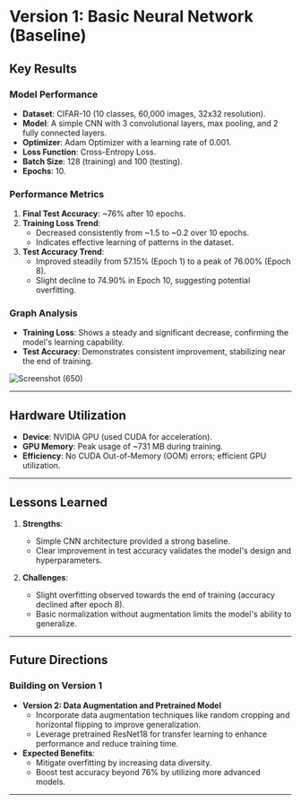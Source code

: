 # Version 1: Basic Neural Network (Baseline)

## Key Results

### Model Performance
- **Dataset**: CIFAR-10 (10 classes, 60,000 images, 32x32 resolution).
- **Model**: A simple CNN with 3 convolutional layers, max pooling, and 2 fully connected layers.
- **Optimizer**: Adam Optimizer with a learning rate of 0.001.
- **Loss Function**: Cross-Entropy Loss.
- **Batch Size**: 128 (training) and 100 (testing).
- **Epochs**: 10.

### Performance Metrics
1. **Final Test Accuracy**: ~76% after 10 epochs.
2. **Training Loss Trend**:
   - Decreased consistently from ~1.5 to ~0.2 over 10 epochs.
   - Indicates effective learning of patterns in the dataset.
3. **Test Accuracy Trend**:
   - Improved steadily from 57.15% (Epoch 1) to a peak of 76.00% (Epoch 8).
   - Slight decline to 74.90% in Epoch 10, suggesting potential overfitting.

### Graph Analysis
- **Training Loss**: Shows a steady and significant decrease, confirming the model's learning capability.
- **Test Accuracy**: Demonstrates consistent improvement, stabilizing near the end of training.

![Screenshot (650)](https://github.com/user-attachments/assets/a0cbda09-4c7e-4c79-9358-f275f90b302a)


---

## Hardware Utilization
- **Device**: NVIDIA GPU (used CUDA for acceleration).
- **GPU Memory**: Peak usage of ~731 MB during training.
- **Efficiency**: No CUDA Out-of-Memory (OOM) errors; efficient GPU utilization.

---

## Lessons Learned
1. **Strengths**:
   - Simple CNN architecture provided a strong baseline.
   - Clear improvement in test accuracy validates the model's design and hyperparameters.

2. **Challenges**:
   - Slight overfitting observed towards the end of training (accuracy declined after epoch 8).
   - Basic normalization without augmentation limits the model's ability to generalize.

---

## Future Directions
### Building on Version 1
- **Version 2: Data Augmentation and Pretrained Model**
  - Incorporate data augmentation techniques like random cropping and horizontal flipping to improve generalization.
  - Leverage pretrained ResNet18 for transfer learning to enhance performance and reduce training time.
- **Expected Benefits**:
  - Mitigate overfitting by increasing data diversity.
  - Boost test accuracy beyond 76% by utilizing more advanced models.

---

